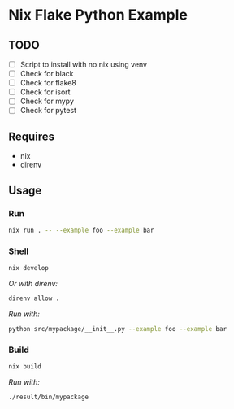 # Nix Flake Python Example

## TODO

- [ ] Script to install with no nix using venv
- [ ] Check for black
- [ ] Check for flake8
- [ ] Check for isort
- [ ] Check for mypy
- [ ] Check for pytest

## Requires

- nix
- direnv

## Usage

### Run

```sh
nix run . -- --example foo --example bar
```

### Shell

```sh
nix develop
```

_Or with direnv:_

```sh
direnv allow .
```

_Run with:_

```sh
python src/mypackage/__init__.py --example foo --example bar
```

### Build

```sh
nix build
```

_Run with:_

```sh
./result/bin/mypackage
```
